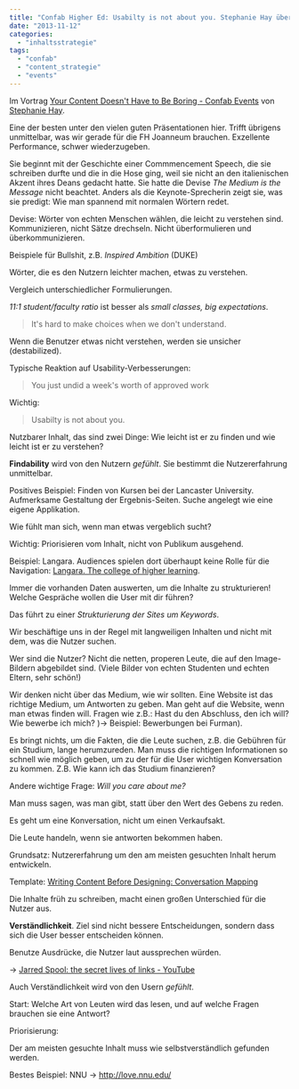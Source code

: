 ```yaml
---
title: "Confab Higher Ed: Usabilty is not about you. Stephanie Hay über verständliche Inhalte"
date: "2013-11-12"
categories: 
  - "inhaltsstrategie"
tags: 
  - "confab"
  - "content_strategie"
  - "events"
---
```


Im Vortrag [Your Content Doesn't Have to Be Boring - Confab Events](http://confabevents.com/events/higher-ed-2013/program/your-content-doesnt-have-to-be-boring "Your Content Doesn't Have to Be Boring - Confab Events") von [Stephanie Hay](https://twitter.com/steph_hay "Steph Hay (steph_hay) auf Twitter").

Eine der besten unter den vielen guten Präsentationen hier. Trifft übrigens unmittelbar, was wir gerade für die FH Joanneum brauchen. Exzellente Performance, schwer wiederzugeben.

Sie beginnt mit der Geschichte einer Commmencement Speech, die sie schreiben durfte und die in die Hose ging, weil sie nicht an den italienischen Akzent ihres Deans gedacht hatte. Sie hatte die Devise _The Medium is the Message_ nicht beachtet. Anders als die Keynote-Sprecherin zeigt sie, was sie predigt: Wie man spannend mit normalen Wörtern redet.

Devise: Wörter von echten Menschen wählen, die leicht zu verstehen sind. Kommunizieren, nicht Sätze drechseln. Nicht überformulieren und überkommunizieren.

Beispiele für Bullshit, z.B. _Inspired Ambition_ (DUKE)

Wörter, die es den Nutzern leichter machen, etwas zu verstehen.

Vergleich unterschiedlicher Formulierungen.

_11:1 student/faculty ratio_ ist besser als _small classes, big expectations_.

> It's hard to make choices when we don't understand.

Wenn die Benutzer etwas nicht verstehen, werden sie unsicher (destabilized).

Typische Reaktion auf Usability-Verbesserungen:

> You just undid a week's worth of approved work

Wichtig:

> Usabilty is not about you.

Nutzbarer Inhalt, das sind zwei Dinge: Wie leicht ist er zu finden und wie leicht ist er zu verstehen?

**Findability** wird von den Nutzern _gefühlt_. Sie bestimmt die Nutzererfahrung unmittelbar.

Positives Beispiel: Finden von Kursen bei der Lancaster University. Aufmerksame Gestaltung der Ergebnis-Seiten. Suche angelegt wie eine eigene Applikation.

Wie fühlt man sich, wenn man etwas vergeblich sucht?

Wichtig: Priorisieren vom Inhalt, nicht von Publikum ausgehend.

Beispiel: Langara. Audiences spielen dort überhaupt keine Rolle für die Navigation: [Langara. The college of higher learning](http://www.langara.bc.ca/ "Langara. The college of higher learning").

Immer die vorhanden Daten auswerten, um die Inhalte zu strukturieren! Welche Gespräche wollen die User mit dir führen?

Das führt zu einer _Strukturierung der Sites um Keywords_.

Wir beschäftige uns in der Regel mit langweiligen Inhalten und nicht mit dem, was die Nutzer suchen.

Wer sind die Nutzer? Nicht die netten, properen Leute, die auf den Image-Bildern abgebildet sind. (Viele Bilder von echten Studenten und echten Eltern, sehr schön!)

Wir denken nicht über das Medium, wie wir sollten. Eine Website ist das richtige Medium, um Antworten zu geben. Man geht auf die Website, wenn man etwas finden will. Fragen wie z.B.: Hast du den Abschluss, den ich will? Wie bewerbe ich mich? )-> Beispiel: Bewerbungen bei Furman).

Es bringt nichts, um die Fakten, die die Leute suchen, z.B. die Gebühren für ein Studium, lange herumzureden. Man muss die richtigen Informationen so schnell wie möglich geben, um zu der für die User wichtigen Konversation zu kommen. Z.B. Wie kann ich das Studium finanzieren?

Andere wichtige Frage: _Will you care about me?_

Man muss sagen, was man gibt, statt über den Wert des Gebens zu reden.

Es geht um eine Konversation, nicht um einen Verkaufsakt.

Die Leute handeln, wenn sie antworten bekommen haben.

Grundsatz: Nutzererfahrung um den am meisten gesuchten Inhalt herum entwickeln.

Template: [Writing Content Before Designing: Conversation Mapping](http://www.stephaniehay.com/writing-content-before-designing/#.UoJPbqLuLsc "Writing Content Before Designing: Conversation Mapping")

Die Inhalte früh zu schreiben, macht einen großen Unterschied für die Nutzer aus.

**Verständlichkeit**. Ziel sind nicht bessere Entscheidungen, sondern dass sich die User besser entscheiden können.

Benutze Ausdrücke, die Nutzer laut aussprechen würden.

\-> [Jarred Spool: the secret lives of links - YouTube](http://www.youtube.com/watch?v=819KWaGnqoA "spool the secret lives of links - YouTube")

Auch Verständlichkeit wird von den Usern _gefühlt_.

Start: Welche Art von Leuten wird das lesen, und auf welche Fragen brauchen sie eine Antwort?

Priorisierung:

Der am meisten gesuchte Inhalt muss wie selbstverständlich gefunden werden.

Bestes Beispiel: NNU -> http://love.nnu.edu/
